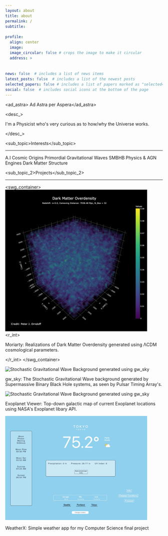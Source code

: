 ```yaml
---
layout: about
title: about
permalink: /
subtitle:

profile:
  align: center
  image:
  image_circular: false # crops the image to make it circular
  address: >
    

news: false  # includes a list of news items
latest_posts: false  # includes a list of the newest posts
selected_papers: false # includes a list of papers marked as "selected={true}"
social: false  # includes social icons at the bottom of the page
---
```

<ad_astra> Ad Astra per Aspera</ad_astra>

<desc_> <p> I'm a Physicist who's very curious as to how/why the Universe works. </p> </desc_>

<sub_topic>Interests</sub_topic>
<hr>
<r_int>A.I</r_int>
<r_int>Cosmic Origins</r_int>
<r_int>Primordial Gravitational Waves</r_int>
<r_int>SMBHB Physics &amp; AGN Engines</r_int>
<r_int>Dark Matter Structure</r_int>


<sub_topic_2>Projects</sub_topic_2>
<hr>

<swg_container>  <img src="assets\img\dmo.png" alt="Stochastic Gravitational Wave Background generated using gw_sky" width="90%" height="90%">
<r_int>  <p> Moriarty: Realizations of Dark Matter Overdensity generated using ΛCDM cosmological parameters.  </p> </r_int> </swg_container>

<img src="assets/gif/gwb.gif" alt="Stochastic Gravitational Wave Background generated using gw_sky" width="90%" height="90%">
<r_int> <p> gw_sky:  The Stochastic Gravitational Wave background generated by Supermassive Binary Black Hole systems, as seen by Pulsar Timing Array's.  </p> </r_int>

<img src="assets\img\mwm.png" alt="Stochastic Gravitational Wave Background generated using gw_sky" width="90%" height="90%">
<r_int>  <p> Exoplanet Viewer: Top-down galactic map of current Exoplanet locations using NASA's Exoplanet libary API. </p> </r_int>

<img src="assets\img\wa.png" alt="Stochastic Gravitational Wave Background generated using gw_sky" width="90%" height="90%">
<r_int>  <p> WeatherX: Simple weather app for my Computer Science final project  </p> </r_int>

